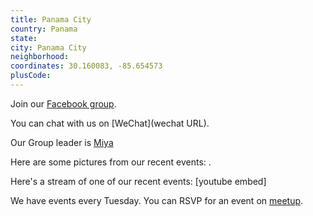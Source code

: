 ```yaml
---
title: Panama City
country: Panama
state: 
city: Panama City
neighborhood: 
coordinates: 30.160083, -85.654573
plusCode:
---
```

Join our [Facebook group](https://www.facebook.com/groups/free.code.camp.panama.city).

You can chat with us on [WeChat](wechat URL).

Our Group leader is [Miya](freecodecamp.org/miya)

Here are some pictures from our recent events:
![]().

Here's a stream of one of our recent events:
[youtube embed]

We have events every Tuesday. You can RSVP for an event on [meetup](meetupurl).
